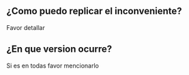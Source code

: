 ## ¿Como puedo replicar el inconveniente?

Favor detallar

## ¿En que version ocurre?

Si es en todas favor mencionarlo
